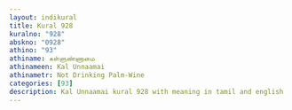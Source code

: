 ```yaml
---
layout: indikural
title: Kural 928
kuralno: "928"
abskno: "0928"
athino: "93"
athiname: கள்ளுண்ணாமை
athinameen: Kal Unnaamai
athinametr: Not Drinking Palm-Wine
categories: [93]
description: Kal Unnaamai kural 928 with meaning in tamil and english 
---
```


